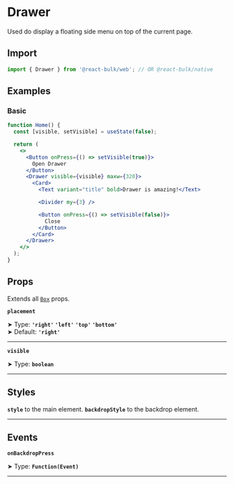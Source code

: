 # Drawer

Used do display a floating side menu on top of the current page.

## Import

```jsx
import { Drawer } from '@react-bulk/web'; // OR @react-bulk/native
```

## Examples

### Basic

```jsx live
function Home() {
  const [visible, setVisible] = useState(false);

  return (
    <>
      <Button onPress={() => setVisible(true)}>
        Open Drawer
      </Button>
      <Drawer visible={visible} maxw={320}>
        <Card>
          <Text variant="title" bold>Drawer is amazing!</Text>

          <Divider my={3} />

          <Button onPress={() => setVisible(false)}>
            Close
          </Button>
        </Card>
      </Drawer>
    </>
  );
}
```

## Props

Extends all [`Box`](/docs/core/box#props) props.

**`placement`**

➤ Type: **`'right'` `'left'` `'top'` `'bottom'`** <br/>
➤ Default: **`'right'`** <br/>

---

**`visible`**

➤ Type: **`boolean`** <br/>

---

## Styles

**`style`** to the main element.
**`backdropStyle`** to the backdrop element.

---

## Events

**`onBackdropPress`**

➤ Type: **`Function(Event)`** <br/>

---
